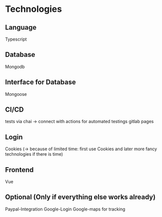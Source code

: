 # Technologies

## Language
Typescript

## Database
Mongodb

## Interface for Database
Mongoose

## CI/CD
tests via chai -> connect with actions for automated testings
gitlab pages

## Login
Cookies  (-> because of limited time: first use Cookies and later more fancy technologies if there is time)

## Frontend
Vue

## Optional (Only if everything else works already)
Paypal-Integration
Google-Login
Google-maps for tracking